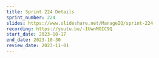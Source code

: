 ```yaml
---
title: Sprint 224 Details
sprint_number: 224
slides: https://www.slideshare.net/ManageIQ/sprint-224
recording: https://youtu.be/-IUwnMOIC9Q
start_date: 2023-10-17
end_date: 2023-10-30
review_date: 2023-11-01
---
```

